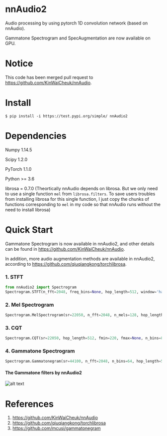 # nnAudio2
Audio processing by using pytorch 1D convolution network (based on nnAudio).

Gammatone Spectrogram and SpecAugmentation are now available on GPU. 

# Notice
This code has been merged pull request to https://github.com/KinWaiCheuk/nnAudio.

# Install
```
$ pip install -i https://test.pypi.org/simple/ nnAudio2
```

# Dependencies
Numpy 1.14.5

Scipy 1.2.0

PyTorch 1.1.0

Python >= 3.6

librosa = 0.7.0 (Theortically nnAudio depends on librosa. But we only need to use a single function `mel` from `librosa.filters`. To save users troubles from installing librosa for this single function, I just copy the chunks of functions corresponding to `mel` in my code so that nnAudio runs without the need to install librosa)

# Quick Start
Gammatone Spectrogram is now available in nnAudio2, and other details can be found in https://github.com/KinWaiCheuk/nnAudio.

In addition, more audio augmentation methods are available in nnAudio2, according to https://github.com/qiuqiangkong/torchlibrosa.

### 1. STFT
```python
from nnAudio2 import Spectrogram
Spectrogram.STFT(n_fft=2048, freq_bins=None, hop_length=512, window='hann', freq_scale='no', center=True, pad_mode='reflect', fmin=50,fmax=6000, sr=22050, trainable=False)
```

### 2. Mel Spectrogram
```python
Spectrogram.MelSpectrogram(sr=22050, n_fft=2048, n_mels=128, hop_length=512, window='hann', center=True, pad_mode='reflect', htk=False, fmin=0.0, fmax=None, norm=1, trainable_mel=False, trainable_STFT=False)
```

### 3. CQT
```python
Spectrogram.CQT(sr=22050, hop_length=512, fmin=220, fmax=None, n_bins=84, bins_per_octave=12, norm=1, window='hann', center=True, pad_mode='reflect')
```

### 4. Gammatone Spectrogram
```python
Spectrogram.Gammatonegram(sr=44100, n_fft=2048, n_bins=64, hop_length=512, window='hann', center=True, pad_mode='reflect', htk=False, fmin=50.0, fmax=None, norm=1, trainable_bins=False, trainable_STFT=False)
```

#### The Gammatone filters by nnAudio2
![alt text](https://github.com/WangHelin1997/nnAudio2/blob/master/tips/gammatone.png)

# References
1. https://github.com/KinWaiCheuk/nnAudio
2. https://github.com/qiuqiangkong/torchlibrosa
3. https://github.com/mcusi/gammatonegram
